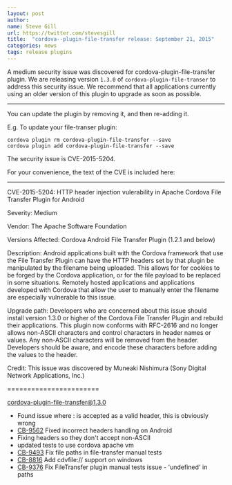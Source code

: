 ```yaml
---
layout: post
author:
name: Steve Gill
url: https://twitter.com/stevesgill
title:  "cordova--plugin-file-transfer release: September 21, 2015"
categories: news
tags: release plugins
---
```


A medium security issue was discovered for cordova-plugin-file-transfer plugin. We are releasing version `1.3.0` of `cordova-plugin-file-transer` to address this security issue. We recommend that all applications currently using an older version of this plugin to upgrade as soon as possible. 

----
You can update the plugin by removing it, and then re-adding it.

 E.g. To update your file-transer plugin:

    cordova plugin rm cordova-plugin-file-transfer --save
    cordova plugin add cordova-plugin-file-transfer --save

The security issue is CVE-2015-5204.

For your convenience, the text of the CVE is included here:

<!--more-->

---
CVE-2015-5204: HTTP header injection vulerability in Apache Cordova File
Transfer Plugin for Android

Severity:
 Medium

Vendor:
 The Apache Software Foundation

Versions Affected:
 Cordova Android File Transfer Plugin  (1.2.1 and below)

Description:
 Android applications built with the Cordova framework that use the File
 Transfer Plugin can have the HTTP headers set by that plugin be manipulated
 by the filename being uploaded.  This allows for for cookies to be forged
 by the Cordova application, or for the file payload to be replaced in some
 situations.  Remotely hosted applications and applications developed with
 Cordova that allow the user to manually enter the filename are
 especially vulnerable to this issue.

Upgrade path:
 Developers who are concerned about this issue should install version 1.3.0
 or higher of the Cordova File Transfer Plugin and rebuild their
 applications.  This plugin now conforms with RFC-2616 and no longer allows
 non-ASCII characters and control characters in header names or values.
 Any non-ASCII
 characters will be removed from the header.  Developers should be aware,
 and encode these
 characters before adding the values to the header.

Credit:
 This issue was discovered by Muneaki Nishimura (Sony Digital Network Applications, Inc.)

=======================

cordova-plugin-file-transfer@1.3.0
* Found issue where : is accepted as a valid header, this is obviously wrong
* [CB-9562](https://issues.apache.org/jira/browse/CB-9562) Fixed incorrect headers handling on Android
* Fixing headers so they don't accept non-ASCII
* updated tests to use cordova apache vm
* [CB-9493](https://issues.apache.org/jira/browse/CB-9493) Fix file paths in file-transfer manual tests
* [CB-8816](https://issues.apache.org/jira/browse/CB-8816) Add cdvfile:// support on windows
* [CB-9376](https://issues.apache.org/jira/browse/CB-9376) Fix FileTransfer plugin manual tests issue - 'undefined' in paths

